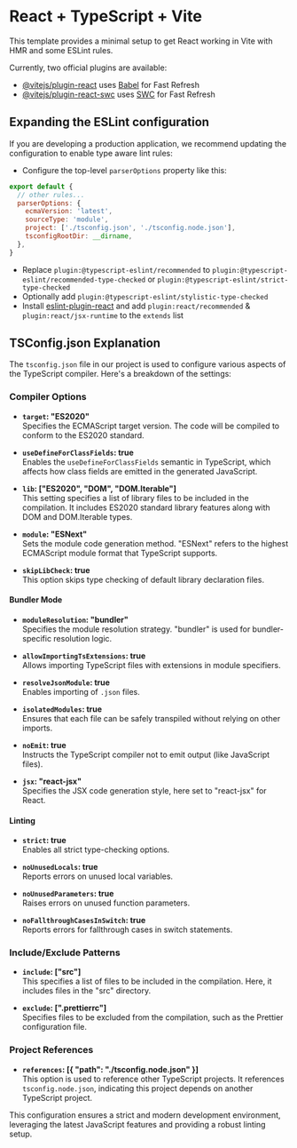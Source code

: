 # React + TypeScript + Vite

This template provides a minimal setup to get React working in Vite with HMR and some ESLint rules.

Currently, two official plugins are available:

- [@vitejs/plugin-react](https://github.com/vitejs/vite-plugin-react/blob/main/packages/plugin-react/README.md) uses [Babel](https://babeljs.io/) for Fast Refresh
- [@vitejs/plugin-react-swc](https://github.com/vitejs/vite-plugin-react-swc) uses [SWC](https://swc.rs/) for Fast Refresh

## Expanding the ESLint configuration

If you are developing a production application, we recommend updating the configuration to enable type aware lint rules:

- Configure the top-level `parserOptions` property like this:

```js
export default {
  // other rules...
  parserOptions: {
    ecmaVersion: 'latest',
    sourceType: 'module',
    project: ['./tsconfig.json', './tsconfig.node.json'],
    tsconfigRootDir: __dirname,
  },
}
```

- Replace `plugin:@typescript-eslint/recommended` to `plugin:@typescript-eslint/recommended-type-checked` or `plugin:@typescript-eslint/strict-type-checked`
- Optionally add `plugin:@typescript-eslint/stylistic-type-checked`
- Install [eslint-plugin-react](https://github.com/jsx-eslint/eslint-plugin-react) and add `plugin:react/recommended` & `plugin:react/jsx-runtime` to the `extends` list

## TSConfig.json Explanation

The `tsconfig.json` file in our project is used to configure various aspects of the TypeScript compiler. Here's a breakdown of the settings:

### Compiler Options

- **`target`: "ES2020"**  
  Specifies the ECMAScript target version. The code will be compiled to conform to the ES2020 standard.

- **`useDefineForClassFields`: true**  
  Enables the `useDefineForClassFields` semantic in TypeScript, which affects how class fields are emitted in the generated JavaScript.

- **`lib`: ["ES2020", "DOM", "DOM.Iterable"]**  
  This setting specifies a list of library files to be included in the compilation. It includes ES2020 standard library features along with DOM and DOM.Iterable types.

- **`module`: "ESNext"**  
  Sets the module code generation method. "ESNext" refers to the highest ECMAScript module format that TypeScript supports.

- **`skipLibCheck`: true**  
  This option skips type checking of default library declaration files.

#### Bundler Mode

- **`moduleResolution`: "bundler"**  
  Specifies the module resolution strategy. "bundler" is used for bundler-specific resolution logic.

- **`allowImportingTsExtensions`: true**  
  Allows importing TypeScript files with extensions in module specifiers.

- **`resolveJsonModule`: true**  
  Enables importing of `.json` files.

- **`isolatedModules`: true**  
  Ensures that each file can be safely transpiled without relying on other imports.

- **`noEmit`: true**  
  Instructs the TypeScript compiler not to emit output (like JavaScript files).

- **`jsx`: "react-jsx"**  
  Specifies the JSX code generation style, here set to "react-jsx" for React.

#### Linting

- **`strict`: true**  
  Enables all strict type-checking options.

- **`noUnusedLocals`: true**  
  Reports errors on unused local variables.

- **`noUnusedParameters`: true**  
  Raises errors on unused function parameters.

- **`noFallthroughCasesInSwitch`: true**  
  Reports errors for fallthrough cases in switch statements.

### Include/Exclude Patterns

- **`include`: ["src"]**  
  This specifies a list of files to be included in the compilation. Here, it includes files in the "src" directory.

- **`exclude`: [".prettierrc"]**  
  Specifies files to be excluded from the compilation, such as the Prettier configuration file.

### Project References

- **`references`: [{ "path": "./tsconfig.node.json" }]**  
  This option is used to reference other TypeScript projects. It references `tsconfig.node.json`, indicating this project depends on another TypeScript project.

This configuration ensures a strict and modern development environment, leveraging the latest JavaScript features and providing a robust linting setup.

